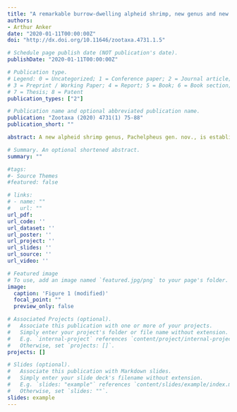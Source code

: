 ```yaml
---
title: "A remarkable burrow-dwelling alpheid shrimp, new genus and new species, from the tropical eastern Pacific (Malacostraca: Decapoda: Caridea"
authors:
- Arthur Anker
date: "2020-01-11T00:00:00Z"
doi: "http://dx.doi.org/10.11646/zootaxa.4731.1.5"

# Schedule page publish date (NOT publication's date).
publishDate: "2020-01-11T00:00:00Z"

# Publication type.
# Legend: 0 = Uncategorized; 1 = Conference paper; 2 = Journal article;
# 3 = Preprint / Working Paper; 4 = Report; 5 = Book; 6 = Book section;
# 7 = Thesis; 8 = Patent
publication_types: ["2"]

# Publication name and optional abbreviated publication name.
publication: "Zootaxa (2020) 4731(1) 75-88"
publication_short: ""

abstract: A new alpheid shrimp genus, Pachelpheus gen. nov., is established to accommodate Pachelpheus pachyacanthus sp. nov., described based on two specimens from the Las Perlas Archipelago, Pacific coast of Panama. Pachelpheus pachyacanthus sp. nov. appears to be an obligate symbiont dwelling in burrows of yet unknown infaunal hosts, on shallow near-shore subtidal sand flats. The main morphological characters of Pachelpheus gen. nov. are (1) frontal margin of carapace with broadly rounded rostral projection, without orbital teeth; (2) sixth pleonite with articulated plate; (3) telson with two pairs of cuspidate setae dorsally, without anal tubercles; (4) eyes concealed in dorsal view, partly visible in lateral view; (5) chelipeds equal in size, symmetrical in shape, moderately enlarged, stout, carried extended; (6) cheliped carpus without rows of setae mesially; (7) cheliped fingers without snapping mechanism, each finger armed with one stout tooth; (8) second pereiopod carpus with five sub-articles; (9) third, fourth and fifth pereiopods with ischia armed with single robust cuspidate seta, meri armed with one to several unusually robust cuspidate setae; (10) second pleopod with appendix masculina in males only; (11) uropodal exopod and endopod with rows of slender spiniform setae on their distal margins; (12) uropodal diaeresis unusually thickened laterally, with two very stout spiniform setae; and (13) lateral lobe of the uropodal protopod rounded. The new genus appears to be morphologically most similar to Jengalpheops Anker & Dworschak, 2007 and Leslibetaeus Anker, Poddoubtchenko & Wehrtmann, 2006.

# Summary. An optional shortened abstract.
summary: ""

#tags:
#- Source Themes
#featured: false

# links:
# - name: ""
#   url: ""
url_pdf:
url_code: ''
url_dataset: ''
url_poster: ''
url_project: ''
url_slides: ''
url_source: ''
url_video: ''

# Featured image
# To use, add an image named `featured.jpg/png` to your page's folder.
image:
  caption: 'Figure 1 (modified)'
  focal_point: ""
  preview_only: false

# Associated Projects (optional).
#   Associate this publication with one or more of your projects.
#   Simply enter your project's folder or file name without extension.
#   E.g. `internal-project` references `content/project/internal-project/index.md`.
#   Otherwise, set `projects: []`.
projects: []

# Slides (optional).
#   Associate this publication with Markdown slides.
#   Simply enter your slide deck's filename without extension.
#   E.g. `slides: "example"` references `content/slides/example/index.md`.
#   Otherwise, set `slides: ""`.
slides: example
---
```

